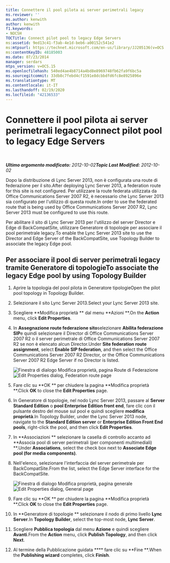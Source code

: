 ```yaml
---
title: Connettere il pool pilota ai server perimetrali legacy
ms.reviewer: ''
ms.author: kenwith
author: kenwith
f1.keywords:
- NOCSH
TOCTitle: Connect pilot pool to legacy Edge Servers
ms:assetid: 9ed13c41-f3ab-4e1d-beb6-a00152c541e2
ms:mtpsurl: https://technet.microsoft.com/en-us/library/JJ205136(v=OCS.15)
ms:contentKeyID: 48185003
ms.date: 07/23/2014
manager: serdars
mtps_version: v=OCS.15
ms.openlocfilehash: 540ed4ae4b8714a4bd8e8969748fb62fa9f6bc5a
ms.sourcegitcommit: 33db8c7febd4cf1591e8dcbbdfd6fc8e8925896e
ms.translationtype: MT
ms.contentlocale: it-IT
ms.lasthandoff: 02/19/2020
ms.locfileid: "42136533"
---
```

<div data-xmlns="http://www.w3.org/1999/xhtml">

<div class="topic" data-xmlns="http://www.w3.org/1999/xhtml" data-msxsl="urn:schemas-microsoft-com:xslt" data-cs="http://msdn.microsoft.com/">

<div data-asp="https://msdn2.microsoft.com/asp">

# <a name="connect-pilot-pool-to-legacy-edge-servers"></a><span data-ttu-id="44102-102">Connettere il pool pilota ai server perimetrali legacy</span><span class="sxs-lookup"><span data-stu-id="44102-102">Connect pilot pool to legacy Edge Servers</span></span>

</div>

<div id="mainSection">

<div id="mainBody">

<span> </span>

<span data-ttu-id="44102-103">_**Ultimo argomento modificato:** 2012-10-02_</span><span class="sxs-lookup"><span data-stu-id="44102-103">_**Topic Last Modified:** 2012-10-02_</span></span>

<span data-ttu-id="44102-104">Dopo la distribuzione di Lync Server 2013, non è configurata una route di federazione per il sito.</span><span class="sxs-lookup"><span data-stu-id="44102-104">After deploying Lync Server 2013, a federation route for this site is not configured.</span></span> <span data-ttu-id="44102-105">Per utilizzare la route federata utilizzata da Office Communications Server 2007 R2, è necessario che Lync Server 2013 sia configurato per l'utilizzo di questa route.</span><span class="sxs-lookup"><span data-stu-id="44102-105">In order to use the federated route that is being used by Office Communications Server 2007 R2, Lync Server 2013 must be configured to use this route.</span></span>

<span data-ttu-id="44102-106">Per abilitare il sito di Lync Server 2013 per l'utilizzo del server Director e Edge di BackCompatSite, utilizzare Generatore di topologie per associare il pool perimetrale legacy.</span><span class="sxs-lookup"><span data-stu-id="44102-106">To enable the Lync Server 2013 site to use the Director and Edge Server of the BackCompatSite, use Topology Builder to associate the legacy Edge pool.</span></span>

<div>

## <a name="to-associate-the-legacy-edge-pool-by-using-topology-builder"></a><span data-ttu-id="44102-107">Per associare il pool di server perimetrali legacy tramite Generatore di topologie</span><span class="sxs-lookup"><span data-stu-id="44102-107">To associate the legacy Edge pool by using Topology Builder</span></span>

1.  <span data-ttu-id="44102-108">Aprire la topologia del pool pilota in Generatore tipologie</span><span class="sxs-lookup"><span data-stu-id="44102-108">Open the pilot pool topology in Topology Builder.</span></span>

2.  <span data-ttu-id="44102-109">Selezionare il sito Lync Server 2013.</span><span class="sxs-lookup"><span data-stu-id="44102-109">Select your Lync Server 2013 site.</span></span>

3.  <span data-ttu-id="44102-110">Scegliere  \*\*Modifica proprietà \*\* dal menu  \*\*Azioni \*\*.</span><span class="sxs-lookup"><span data-stu-id="44102-110">On the **Action** menu, click **Edit Properties**.</span></span>

4.  <span data-ttu-id="44102-111">In **Assegnazione route federazione sito**selezionare **Abilita federazione SIP**e quindi selezionare il Director di Office Communications Server 2007 R2 o il server perimetrale di Office Communications Server 2007 R2 se non è elencato alcun Director.</span><span class="sxs-lookup"><span data-stu-id="44102-111">Under **Site federation route assignment**, select **Enable SIP federation**, and then select the Office Communications Server 2007 R2 Director, or the Office Communications Server 2007 R2 Edge Server if no Director is listed.</span></span>
    
    <span data-ttu-id="44102-112">![Finestra di dialogo Modifica proprietà, pagina Route di Federazione](images/JJ205136.bc13014b-3578-4d9e-9ff7-bdd09130b676(OCS.15).jpg "Finestra di dialogo Modifica proprietà, pagina Route di Federazione")</span><span class="sxs-lookup"><span data-stu-id="44102-112">![Edit Properties dialog, Federation route page](images/JJ205136.bc13014b-3578-4d9e-9ff7-bdd09130b676(OCS.15).jpg "Edit Properties dialog, Federation route page")</span></span>  

5.  <span data-ttu-id="44102-113">Fare clic su  \*\*OK \*\* per chiudere la pagina  \*\*Modifica proprietà \*\*.</span><span class="sxs-lookup"><span data-stu-id="44102-113">Click **OK** to close the **Edit Properties** page.</span></span>

6.  <span data-ttu-id="44102-114">In Generatore di topologie, nel nodo Lync Server 2013, passare al **Server Standard Edition** o **pool Enterprise Edition front end**, fare clic con il pulsante destro del mouse sul pool e quindi scegliere **modifica proprietà**.</span><span class="sxs-lookup"><span data-stu-id="44102-114">In Topology Builder, under the Lync Server 2013 node, navigate to the **Standard Edition server** or **Enterprise Edition Front End pools**, right-click the pool, and then click **Edit Properties**.</span></span>

7.  <span data-ttu-id="44102-115">In  \*\*Associazioni \*\* selezionare la casella di controllo accanto ad  \*\*Associa pool di server perimetrali (per componenti multimediali) \*\*.</span><span class="sxs-lookup"><span data-stu-id="44102-115">Under **Associations**, select the check box next to **Associate Edge pool (for media components)**.</span></span>

8.  <span data-ttu-id="44102-116">Nell'elenco, selezionare l'interfaccia del server perimetrale per BackCompatSite.</span><span class="sxs-lookup"><span data-stu-id="44102-116">From the list, select the Edge Server interface for the BackCompatSite.</span></span>
    
    <span data-ttu-id="44102-117">![Finestra di dialogo Modifica proprietà, pagina generale](images/JJ205136.75045212-03ca-4b82-8337-5dacb487094f(OCS.15).jpg "Finestra di dialogo Modifica proprietà, pagina generale")</span><span class="sxs-lookup"><span data-stu-id="44102-117">![Edit Properties dialog, General page](images/JJ205136.75045212-03ca-4b82-8337-5dacb487094f(OCS.15).jpg "Edit Properties dialog, General page")</span></span>  

9.  <span data-ttu-id="44102-118">Fare clic su  \*\*OK \*\* per chiudere la pagina  \*\*Modifica proprietà \*\*.</span><span class="sxs-lookup"><span data-stu-id="44102-118">Click **OK** to close the **Edit Properties** page.</span></span>

10. <span data-ttu-id="44102-119">In  \*\*Generatore di topologie \*\* selezionare il nodo di primo livello  **Lync Server**.</span><span class="sxs-lookup"><span data-stu-id="44102-119">In **Topology Builder**, select the top-most node, **Lync Server**.</span></span>

11. <span data-ttu-id="44102-120">Scegliere **Pubblica topologia** dal menu **Azione** e quindi scegliere **Avanti**.</span><span class="sxs-lookup"><span data-stu-id="44102-120">From the **Action** menu, click **Publish Topology**, and then click **Next**.</span></span>

12. <span data-ttu-id="44102-121">Al termine della Pubblicazione guidata \*\*\*\* fare clic su  \*\*Fine \*\*.</span><span class="sxs-lookup"><span data-stu-id="44102-121">When the **Publishing wizard** completes, click **Finish**.</span></span>

</div>

</div>

<span> </span>

</div>

</div>

</div>

